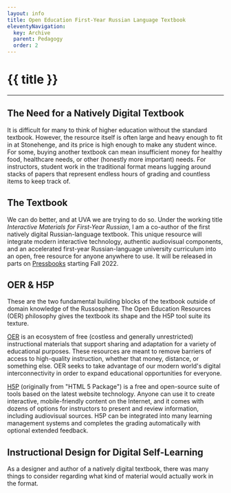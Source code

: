 ```yaml
---
layout: info
title: Open Education First-Year Russian Language Textbook
eleventyNavigation:
  key: Archive 
  parent: Pedagogy
  order: 2
---
```

# {{ title }}
___
## The Need for a Natively Digital Textbook

It is difficult for many to think of higher education without the standard textbook. However, the resource itself is often large and heavy enough to fit in at Stonehenge, and its price is high enough to make any student wince. For some, buying another textbook can mean insufficient money for healthy food, healthcare needs, or other (honestly more important) needs. For instructors, student work in the traditional format means lugging around stacks of papers that represent endless hours of grading and countless items to keep track of.

## The Textbook

We can do better, and at UVA we are trying to do so. Under the working title *Interactive Materials for First-Year Russian*, I am a co-author of the first natively digital Russian-language textbook. This unique resource will integrate modern interactive technology, authentic audiovisual components, and an accelerated first-year Russian-language university curriculum into an open, free resource for anyone anywhere to use. It will be released in parts on [Pressbooks](https://pressbooks.com/) starting Fall 2022.

## OER & H5P

These are the two fundamental building blocks of the textbook outside of domain knowledge of the Russosphere. The Open Education Resources (OER) philosophy gives the textbook its shape and the H5P tool suite its texture. 

[OER](https://www.oercommons.org/) is an ecosystem of free (costless and generally unrestricted) instructional materials that support sharing and adaptation for a variety of educational purposes. These resources are meant to remove barriers of access to high-quality instruction, whether that money, distance, or something else. OER seeks to take advantage of our modern world's digital interconnectivity in order to expand educational opportunities for everyone.

[H5P](https://h5p.org/) (originally from "HTML 5 Package") is a free and open-source suite of tools based on the latest website technology. Anyone can use it to create interactive, mobile-friendly content on the Internet, and it comes with dozens of options for instructors to present and review information, including audiovisual sources. H5P can be integrated into many learning management systems and completes the grading automatically with optional extended feedback.

## Instructional Design for Digital Self-Learning

As a designer and author of a natively digital textbook, there was many things to consider regarding what kind of material would actually work in the format.